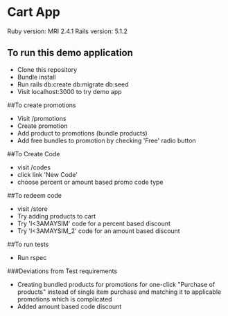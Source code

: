 # Cart App

Ruby version: MRI 2.4.1
Rails version: 5.1.2

## To run this demo application
- Clone this repository
- Bundle install
- Run rails db:create db:migrate db:seed 
- Visit localhost:3000 to try demo app

##To create promotions
- Visit /promotions
- Create promotion
- Add product to promotions (bundle products)
- Add free bundles to promotion by checking 'Free' radio button

##To Create Code
- visit /codes
- click link 'New Code'
- choose percent or amount based promo code type

##To redeem code 
- visit /store
- Try adding products to cart
- Try 'I<3AMAYSIM' code for a percent based discount
- Try 'I<3AMAYSIM_2' code for an amount based discount

##To run tests 
- Run rspec

###Deviations from Test requirements 
- Creating bundled products for promotions for one-click "Purchase of products" instead of single item purchase and matching it to applicable promotions which is complicated
- Added amount based code discount
